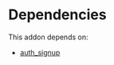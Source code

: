 # Dependencies

This addon depends on:

- [auth_signup](../../../../../oca-ocb-security/odoo-bringout-oca-ocb-auth_signup)
